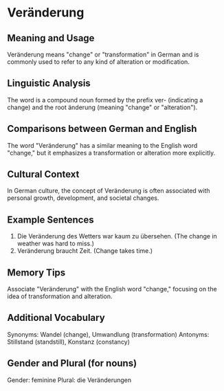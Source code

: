 # Veränderung
## Meaning and Usage
Veränderung means "change" or "transformation" in German and is commonly used to refer to any kind of alteration or modification.
## Linguistic Analysis
The word is a compound noun formed by the prefix ver- (indicating a change) and the root änderung (meaning "change" or "alteration").
## Comparisons between German and English
The word "Veränderung" has a similar meaning to the English word "change," but it emphasizes a transformation or alteration more explicitly.
## Cultural Context
In German culture, the concept of Veränderung is often associated with personal growth, development, and societal changes.
## Example Sentences
1. Die Veränderung des Wetters war kaum zu übersehen. (The change in weather was hard to miss.)
2. Veränderung braucht Zeit. (Change takes time.)
## Memory Tips
Associate "Veränderung" with the English word "change," focusing on the idea of transformation and alteration.
## Additional Vocabulary
Synonyms: Wandel (change), Umwandlung (transformation)
Antonyms: Stillstand (standstill), Konstanz (constancy)
## Gender and Plural (for nouns)
Gender: feminine
Plural: die Veränderungen